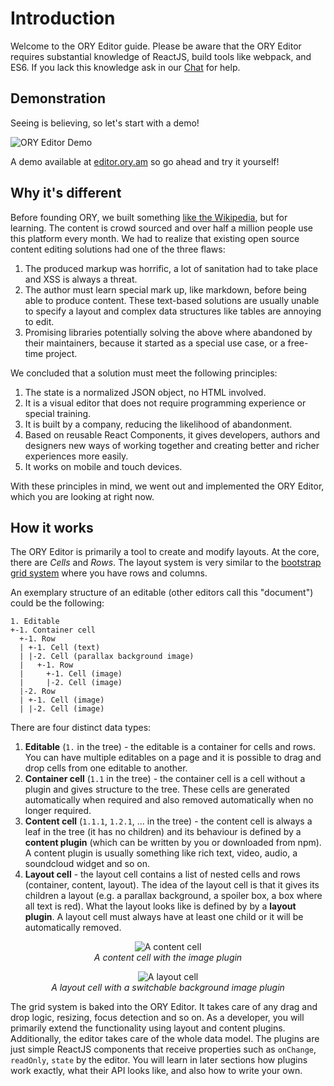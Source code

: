 # Introduction

Welcome to the ORY Editor guide. Please be aware that the ORY Editor requires substantial knowledge of ReactJS, build tools
like webpack, and ES6. If you lack this knowledge ask in our [Chat](https://gitter.im/ory-am/editor) for help.

## Demonstration

Seeing is believing, so let's start with a demo!

![ORY Editor Demo](https://storage.googleapis.com/ory.am/inline-edit-lg.gif)

A demo available at [editor.ory.am](https://editor.ory.am/) so go ahead and try it yourself!

## Why it's different

Before founding ORY, we built something [like the Wikipedia](https://de.serlo.org), but for learning. The content is
crowd sourced and over half a million people use this platform every month. We had to realize that existing open source
content editing solutions had one of the three flaws:

1. The produced markup was horrific, a lot of sanitation had to take place and XSS is always a threat.
2. The author must learn special mark up, like markdown, before being able to produce content. These text-based solutions
are usually unable to specify a layout and complex data structures like tables are annoying to edit.
3. Promising libraries potentially solving the above where abandoned by their maintainers, because it started as a special
use case, or a free-time project.

We concluded that a solution must meet the following principles:

1. The state is a normalized JSON object, no HTML involved.
2. It is a visual editor that does not require programming experience or special training.
3. It is built by a company, reducing the likelihood of abandonment.
4. Based on reusable React Components, it gives developers, authors and designers new ways of working together and creating
better and richer experiences more easily.
5. It works on mobile and touch devices.

With these principles in mind, we went out and implemented the ORY Editor, which you are looking at right now.

## How it works

The ORY Editor is primarily a tool to create and modify layouts. At the core, there are *Cells* and *Rows*. The layout
system is very similar to the [bootstrap grid system](http://getbootstrap.com/css/#grid) where you have
rows and columns.

An exemplary structure of an editable (other editors call this "document") could be the following:

```
1. Editable
+-1. Container cell
  +-1. Row
  | +-1. Cell (text)
  | |-2. Cell (parallax background image)
  |   +-1. Row 
  |     +-1. Cell (image)
  |     |-2. Cell (image)
  |-2. Row
  | +-1. Cell (image)
  | |-2. Cell (image)
```

There are four distinct data types:

1. **Editable** (`1.` in the tree) - the editable is a container for cells and rows. You can have multiple editables
on a page and it is possible to drag and drop cells from one editable to another.
2. **Container cell** (`1.1` in the tree) - the container cell is a cell without a plugin and gives structure to the tree.
These cells are generated automatically when required and also removed automatically when no longer required.
3. **Content cell** (`1.1.1`, `1.2.1`, ... in the tree) - the content cell is always a leaf in the tree (it has no children) and its
behaviour is defined by a **content plugin** (which can be written by you or downloaded from npm). A content plugin is usually something
like rich text, video, audio, a soundcloud widget and so on.
4. **Layout cell** - the layout cell contains a list of nested cells and rows (container, content, layout). The idea of the
layout cell is that it gives its children a layout (e.g. a parallax background, a spoiler box, a box where all text is red).
What the layout looks like is defined by by a **layout plugin**. A layout cell must always have at least one child or
it will be automatically removed.

<p>
  <figure align="center">
    <img alt="A content cell" src="/images/content-cell.png"><br>
    <figcaption align="center"><em>A content cell with the image plugin</em></figcaption>
  </figure>
</p>

<p>
  <figure align="center">
    <img alt="A layout cell" src="/images/layout-cell.gif"><br>
    <figcaption align="center"><em>A layout cell with a switchable background image plugin</em></figcaption>
  </figure>
</p>

The grid system is baked into the ORY Editor. It takes care of any drag and drop logic, resizing, focus detection and so
on. As a developer, you will primarily extend the functionality using layout and content plugins. Additionally,
the editor takes care of the whole data model. The plugins are just simple ReactJS components that receive
properties such as `onChange`, `readOnly`, `state` by the editor. You will learn in later sections how plugins
work exactly, what their API looks like, and also how to write your own.
